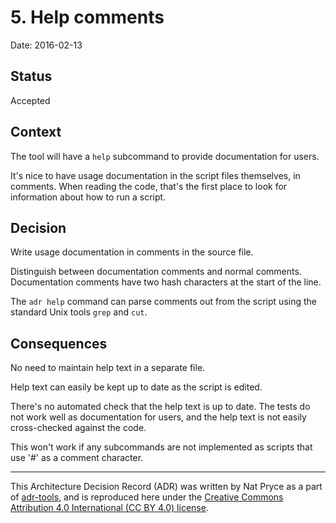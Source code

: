 # 5. Help comments

Date: 2016-02-13

## Status

Accepted

## Context

The tool will have a `help` subcommand to provide documentation
for users.

It's nice to have usage documentation in the script files
themselves, in comments.  When reading the code, that's the first
place to look for information about how to run a script.

## Decision

Write usage documentation in comments in the source file.

Distinguish between documentation comments and normal comments.
Documentation comments have two hash characters at the start of
the line.

The `adr help` command can parse comments out from the script
using the standard Unix tools `grep` and `cut`.

## Consequences

No need to maintain help text in a separate file.

Help text can easily be kept up to date as the script is edited.

There's no automated check that the help text is up to date.  The
tests do not work well as documentation for users, and the help
text is not easily cross-checked against the code.

This won't work if any subcommands are not implemented as scripts
that use '#' as a comment character.

---
This Architecture Decision Record (ADR) was written by Nat Pryce as a part of [adr-tools](https://github.com/npryce/adr-tools), and is reproduced here under the [Creative Commons Attribution 4.0 International (CC BY 4.0) license](https://creativecommons.org/licenses/by/4.0/).